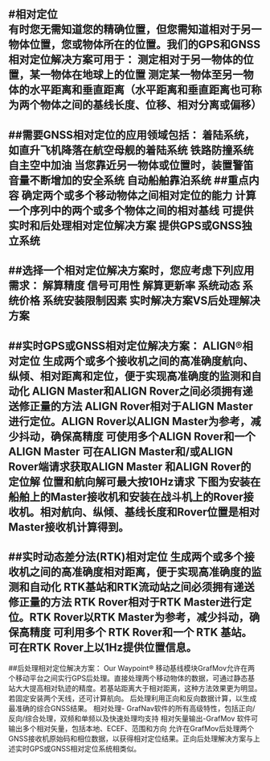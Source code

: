 #相对定位  
有时您无需知道您的精确位置，但您需知道相对于另一物体位置，您或物体所在的位置。我们的GPS和GNSS相对定位解决方案可用于：
测定相对于另一物体的位置，某一物体在地球上的位置
测定某一物体至另一物体的水平距离和垂直距离（水平距离和垂直距离也可称为两个物体之间的基线长度、位移、相对分离或偏移）
---
##需要GNSS相对定位的应用领域包括：
着陆系统，如直升飞机降落在航空母舰的着陆系统
铁路防撞系统
自主空中加油
当您靠近另一物体或位置时，装置警笛音量不断增加的安全系统
自动船舶靠泊系统
##重点内容
确定两个或多个移动物体之间相对定位的能力
计算一个序列中的两个或多个物体之间的相对基线
可提供实时和后处理相对定位解决方案
提供GPS或GNSS独立系统
---
##选择一个相对定位解决方案时，您应考虑下列应用需求：
解算精度
信号可用性
解算更新率
系统动态
系统价格
系统安装限制因素
实时解决方案VS后处理解决方案
---
##实时GPS或GNSS相对定位解决方案：
ALIGN®相对定位
生成两个或多个接收机之间的高准确度航向、纵倾、相对距离和定位，便于实现高准确度的监测和自动化
ALIGN Master和ALIGN Rover之间必须拥有递送修正量的方法
ALIGN Rover相对于ALIGN Master进行定位。ALIGN Rover以ALIGN Master为参考，减少抖动，确保高精度
可使用多个ALIGN Rover和一个 ALIGN Master
可在ALIGN Master和/或ALIGN Rover端请求获取ALIGN Master 和ALIGN Rover的定位解
位置和航向解可最大按10Hz请求
下图为安装在船舶上的Master接收机和安装在战斗机上的Rover接收机。相对航向、纵倾、基线长度和Rover位置是相对Master接收机计算得到。
---
##实时动态差分法(RTK)相对定位
生成两个或多个接收机之间的高准确度相对距离，便于实现高准确度的监测和自动化
RTK基站和RTK流动站之间必须拥有递送修正量的方法
RTK Rover相对于RTK Master进行定位。RTK Rover以RTK Master为参考，减少抖动，确保高精度
可利用多个 RTK Rover和一个 RTK 基站。可在RTK Rover上以1Hz提供位置信息。
---
##后处理相对定位解决方案：
Our Waypoint® 移动基线模块GrafMov允许在两个移动平台之间实行GPS后处理。直接处理两个移动物体的数据，可通过静态基站大大提高相对轨迹的精度。若基站距离大于相对距离，这种方法效果更为明显。若固定安装两个天线，还可计算航向。
后处理利用正向和反向数据计算，以生成最准确的综合GNSS结果。
相对处理- GrafNav软件的所有高级特性，包括正向/反向/综合处理，双频和单频以及快速处理均支持
相对矢量输出-GrafMov 软件可输出多个相对矢量，包括本地、ECEF、范围和方向
允许在GrafMov后处理两个GNSS接收机原始码和相位数据，以获得相对定位结果。正向后处理解决方案与上述实时GPS或GNSS相对定位系统相类似。